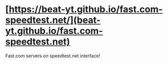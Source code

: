 # [https://beat-yt.github.io/fast.com-speedtest.net/](beat-yt.github.io/fast.com-speedtest.net)
Fast.com servers on speedtest.net interface!
